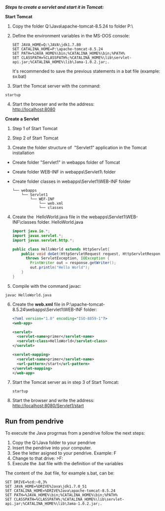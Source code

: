 **_Steps to create a servlet and start it in Tomcat:_**

**Start Tomcat**

1. Copy the folder Q:\Java\apache-tomcat-8.5.24 to folder P:\

2. Define the environment variables in the MS-DOS console:

   ```batch  
   SET JAVA_HOME=Q:\JAVA\jdk1.7.80
   SET CATALINA_HOME=P:\apache-tomcat-8.5.24
   SET PATH=%JAVA_HOME%\bin;%CATALINA_HOME%\bin;%PATH%
   SET CLASSPATH=%CLASSPATH%;%CATALINA_HOME%\lib\servlet-api.jar;%CATALINA_HOME%\lib\Jama-1.0.2.jar;.
   ```  
   It's recommended to save the previous statements in a bat file (example: sv.bat) 
    
3. Start the Tomcat server with the command:
```
startup
```

4. Start the browser and write the address:  
[http://localhost:8080](http://localhost:8080)  

**Create a Servlet**

1. Step 1 of Start Tomcat  

2. Step 2 of Start Tomcat  

3. Create the folder structure of  "Servlet1" application in the Tomcat installation  
- Create folder "Servlet1" in webapps folder of Tomcat  
- Create folder WEB-INF in webapps\Servlet1\ folder  
- Create folder classes in webapps\Servlet1\WEB-INF folder  

   ```
   └── webapps
       └── Servlet1
           └── WEF-INF
               └── web.xml
               └── classes
   ```

4. Create the  HelloWorld.java file in the webapps\Servlet1\WEB-INF\classes folder.
HelloWorld.java

   ```java
   import java.io.*;
   import javax.servlet.*;
   import javax.servlet.http.*;

   public class HelloWorld extends HttpServlet{
       public void doGet(HttpServletRequest request, HttpServletResponse response)
         throws ServletException, IOException {
           PrintWriter out = response.getWriter();
           out.println("Hello World");
       }
   }
   ```  

5. Compile with the command javac:  
```
javac HelloWorld.java
```  

6. Create the **web.xml** file in P:\apache-tomcat-8.5.24\webapps\Servlet1\WEB-INF folder:  

   ```xml
   <?xml version="1.0" encoding="ISO-8859-1"?>
   <web-app>

   <servlet>
     <servlet-name>primer</servlet-name>
     <servlet-class>HelloWorld</servlet-class>
   </servlet>

   <servlet-mapping>
     <servlet-name>primer</servlet-name>
     <url-pattern>/start</url-pattern>
   </servlet-mapping>
   </web-app>
   ```

7. Start the Tomcat server as in step 3 of Start Tomcat:  

   ```
   startup
   ```

8. Start the browser and write the address:  
[http://localhost:8080/Servlet1/start](http://localhost:8080/Servlet1/start)

## Run from pendrive 
To execute the Java progrmas from a pendrive follow the next steps:
1. Copy the Q:\Java folder to your pendrive
2. Insert the pendrive into your computer.
3. See the letter asigned to your pendrive. Example: F
4. Change to that drive: >F:
5. Execute the .bat file with the definition of the variables

The content of the .bat file, for example s.bat, can be:  

```
SET DRIVE=%cd:~0,3%
SET JAVA_HOME=%DRIVE%Java\jdk1.7.0_51
SET CATALINA_HOME=%DRIVE%Java\apache-tomcat-8.5.24
SET PATH=%JAVA_HOME%\bin;%CATALINA_HOME%\bin;%PATH%
SET CLASSPATH=%CLASSPATH%;%CATALINA_HOME%\lib\servlet-api.jar;%CATALINA_HOME%\lib\Jama-1.0.2.jar;.
```
